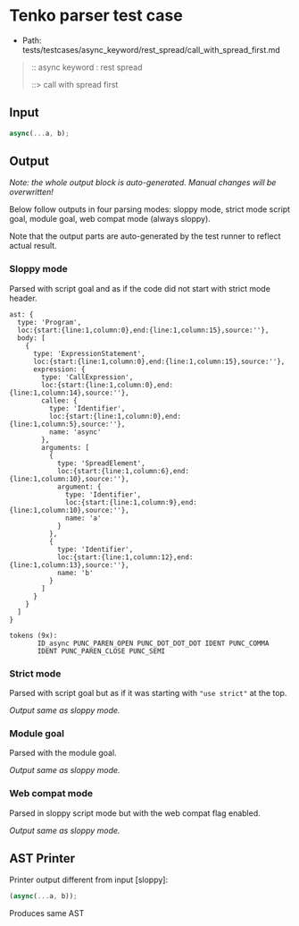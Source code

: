 # Tenko parser test case

- Path: tests/testcases/async_keyword/rest_spread/call_with_spread_first.md

> :: async keyword : rest spread
>
> ::> call with spread first

## Input

`````js
async(...a, b);
`````

## Output

_Note: the whole output block is auto-generated. Manual changes will be overwritten!_

Below follow outputs in four parsing modes: sloppy mode, strict mode script goal, module goal, web compat mode (always sloppy).

Note that the output parts are auto-generated by the test runner to reflect actual result.

### Sloppy mode

Parsed with script goal and as if the code did not start with strict mode header.

`````
ast: {
  type: 'Program',
  loc:{start:{line:1,column:0},end:{line:1,column:15},source:''},
  body: [
    {
      type: 'ExpressionStatement',
      loc:{start:{line:1,column:0},end:{line:1,column:15},source:''},
      expression: {
        type: 'CallExpression',
        loc:{start:{line:1,column:0},end:{line:1,column:14},source:''},
        callee: {
          type: 'Identifier',
          loc:{start:{line:1,column:0},end:{line:1,column:5},source:''},
          name: 'async'
        },
        arguments: [
          {
            type: 'SpreadElement',
            loc:{start:{line:1,column:6},end:{line:1,column:10},source:''},
            argument: {
              type: 'Identifier',
              loc:{start:{line:1,column:9},end:{line:1,column:10},source:''},
              name: 'a'
            }
          },
          {
            type: 'Identifier',
            loc:{start:{line:1,column:12},end:{line:1,column:13},source:''},
            name: 'b'
          }
        ]
      }
    }
  ]
}

tokens (9x):
       ID_async PUNC_PAREN_OPEN PUNC_DOT_DOT_DOT IDENT PUNC_COMMA
       IDENT PUNC_PAREN_CLOSE PUNC_SEMI
`````

### Strict mode

Parsed with script goal but as if it was starting with `"use strict"` at the top.

_Output same as sloppy mode._

### Module goal

Parsed with the module goal.

_Output same as sloppy mode._

### Web compat mode

Parsed in sloppy script mode but with the web compat flag enabled.

_Output same as sloppy mode._

## AST Printer

Printer output different from input [sloppy]:

````js
(async(...a, b));
````

Produces same AST
